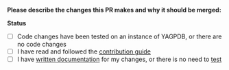 **Please describe the changes this PR makes and why it should be merged:**

**Status**

- [ ] Code changes have been tested on an instance of YAGPDB, or there are no code changes
- [ ] I have read and followed the [contribution guide](../CONTRIBUTING.md)
- [ ] I have [written documentation](../WRITING-DOCUMENTATION.md) for my changes, or there is no need to
[test](.)
